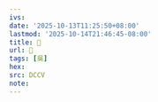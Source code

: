 ```yaml
---
ivs:
date: '2025-10-13T11:25:50+08:00'
lastmod: '2025-10-14T21:46:45-08:00'
title: 󰊚
url: 󰊚
tags: [吳]
hex: 
src: DCCV
note:
---
```

